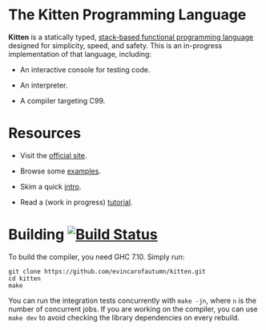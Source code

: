 # The Kitten Programming Language

**Kitten** is a statically typed, [stack-based functional programming language][concatenative] designed for simplicity, speed, and safety. This is an in-progress implementation of that language, including:

 * An interactive console for testing code.

 * An interpreter.

 * A compiler targeting C99.

# Resources

 * Visit the [official site][site].

 * Browse some [examples][examples].

 * Skim a quick [intro][intro].

 * Read a (work in progress) [tutorial][tutorial].

# Building [![Build Status](https://travis-ci.org/evincarofautumn/kitten.png?branch=master)](https://travis-ci.org/evincarofautumn/kitten)

To build the compiler, you need GHC 7.10. Simply run:

```
git clone https://github.com/evincarofautumn/kitten.git
cd kitten
make
```

You can run the integration tests concurrently with `make -jn`, where `n` is the number of concurrent jobs. If you are working on the compiler, you can use `make dev` to avoid checking the library dependencies on every rebuild.

[concatenative]: http://concatenative.org/
[examples]: https://github.com/evincarofautumn/kitten/tree/master/examples
[intro]: http://kittenlang.org/intro/
[site]: http://kittenlang.org/
[tutorial]: http://kittenlang.org/tutorial/

